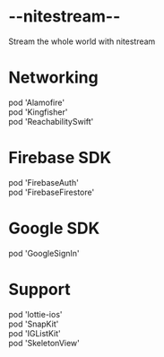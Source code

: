  # --nitestream-- 
  Stream the whole world with nitestream <br />
  
  # Networking
  pod 'Alamofire' <br />
  pod 'Kingfisher' <br />
  pod 'ReachabilitySwift' <br />
  
  # Firebase SDK
  pod 'FirebaseAuth' <br />
  pod 'FirebaseFirestore' <br />
  
  # Google SDK
  pod 'GoogleSignIn' <br />
  
  # Support
  pod 'lottie-ios' <br />
  pod 'SnapKit' <br />
  pod 'IGListKit' <br />
  pod 'SkeletonView' <br />
